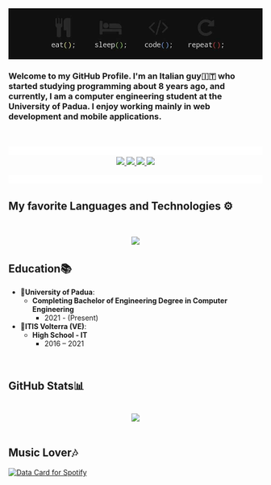 <img src="assets/img/intro.jpg" style="width:1280px; display: flex; justify-content: center; align-items: center;">
<h3>Welcome to my GitHub Profile. I'm an Italian guy🇮🇹 who started studying programming about 8 years ago, and currently, I am a computer engineering student at the University of Padua. I enjoy working mainly in web development and mobile applications.</h3>
<br><br><img src="assets/img/line.gif">
<div align="center" dir="auto" style="justify-content: space-between">
    <a href="https://www.instagram.com/riccardo.castiello/" rel="nofollow">
        <img src="https://img.shields.io/badge/Instagram-E4405F?style=for-the-badge&logo=instagram&logoColor=white" style="max-width: 100%;">
    </a>
    <a href="https://www.linkedin.com/in/riccardo-castiello-a435822a3/" rel="nofollow">
        <img src="https://img.shields.io/badge/LinkedIn-0077B5?style=for-the-badge&logo=linkedin&logoColor=white" style="max-width: 100%;">
    </a>
    <a href="https://discordapp.com/users/casti69" rel="nofollow">
        <img src="https://img.shields.io/badge/Discord-7289DA?style=for-the-badge&logo=discord&logoColor=white" style="max-width: 100%;">
    </a>
    <img src="https://komarev.com/ghpvc/?username=ricky0219&style=for-the-badge" style="max-width: 100%">    
    <br><br>
</div>
    <img src="assets/img/line.gif">

<div class="markdown-heading" dir="auto"><h2 class="heading-element" dir="auto">My favorite Languages and Technologies ⚙️</h2></div>
<br>
<p align="center">
    <a href="https://skillicons.dev">
        <img src="https://skillicons.dev/icons?i=aws,androidstudio,apple,autocad,cpp,html,css,js,discord,dart,flutter,firebase,git,github,java,latex,notion,php,vscode,mysql&perline=5" />
    </a>
</p>

<div class="markdown-heading" dir="auto"><h2 class="heading-element" dir="auto">Education📚</h2>
<ul dir="auto">
    <li>🏫<strong>University of Padua</strong>:
        <ul dir="auto">
            <li><strong>Completing Bachelor of Engineering Degree in Computer Engineering</strong>
                <ul dir="auto">
                    <li>2021  - (Present)</li>
                </ul>
            </li>
        </ul>
    </li>
    <li>🎒<strong>ITIS Volterra (VE)</strong>:
        <ul dir="auto">
            <li><strong>High School - IT</strong>
                <ul dir="auto">
                    <li>2016 – 2021</li>
                </ul>
            </li>
        </ul>
    </li>
</ul>
</div>
<br>
<div class="markdown-heading" dir="auto"><h2 class="heading-element" dir="auto">GitHub Stats📊</h2>
<br>
<div align="center">
    <img src="https://github-readme-stats.vercel.app/api?username=ricky0219&show_icons=true&theme=dark">
</div>
</div>
<br>
<h2>Music Lover🎶</h2>
<a href="https://data-card-for-spotify.herokuapp.com/card?user_id=riccardo.castiello&show_border=1&limit=7">
  <img src="https://data-card-for-spotify.herokuapp.com/api/card?user_id=riccardo.castiello" alt="Data Card for Spotify">
</a>
